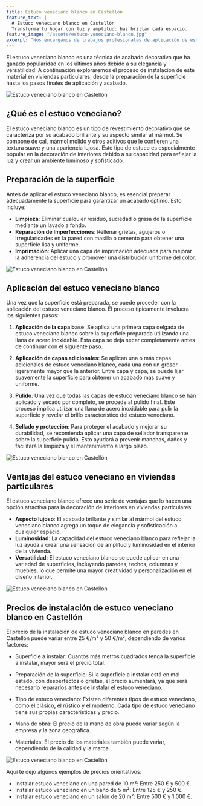 ```yaml
---
title: Estuco veneciano blanco en Castellón
feature_text: |
  # Estuco veneciano blanco en Castellón
  Transforma tu hogar con luz y amplitud: haz brillar cada espacio.
feature_image: "/assets/estuco-veneciano-blanco.jpg"
excerpt: "Nos encargamos de trabajos profesionales de aplicación de estuco veneciano blanco en Castellón de la Plana y provincia."
---
```


El estuco veneciano blanco es una técnica de acabado decorativo que ha ganado popularidad en los últimos años debido a su elegancia y versatilidad. A continuación exploraremos el proceso de instalación de este material en viviendas particulares, desde la preparación de la superficie hasta los pasos finales de aplicación y acabado.

<img src="/assets/estuco veneciano blanco en castellon 1.jpeg" alt="Estuco veneciano blanco en Castellón" class="center">


## ¿Qué es el estuco veneciano?

El estuco veneciano blanco es un tipo de revestimiento decorativo que se caracteriza por su acabado brillante y su aspecto similar al mármol. Se compone de cal, mármol molido y otros aditivos que le confieren una textura suave y una apariencia lujosa. Este tipo de estuco es especialmente popular en la decoración de interiores debido a su capacidad para reflejar la luz y crear un ambiente luminoso y sofisticado.

## Preparación de la superficie

Antes de aplicar el estuco veneciano blanco, es esencial preparar adecuadamente la superficie para garantizar un acabado óptimo. Esto incluye:

- **Limpieza**: Eliminar cualquier residuo, suciedad o grasa de la superficie mediante un lavado a fondo.
- **Reparación de Imperfecciones**: Rellenar grietas, agujeros o irregularidades en la pared con masilla o cemento para obtener una superficie lisa y uniforme.
- **Imprimación**: Aplicar una capa de imprimación adecuada para mejorar la adherencia del estuco y promover una distribución uniforme del color.

<img src="/assets/estuco veneciano blanco en castellon 2.jpeg" alt="Estuco veneciano blanco en Castellón" class="center">


## Aplicación del estuco veneciano blanco

Una vez que la superficie está preparada, se puede proceder con la aplicación del estuco veneciano blanco. El proceso típicamente involucra los siguientes pasos:

1. **Aplicación de la capa base**: Se aplica una primera capa delgada de estuco veneciano blanco sobre la superficie preparada utilizando una llana de acero inoxidable. Esta capa se deja secar completamente antes de continuar con el siguiente paso.

2. **Aplicación de capas adicionales**: Se aplican una o más capas adicionales de estuco veneciano blanco, cada una con un grosor ligeramente mayor que la anterior. Entre capa y capa, se puede lijar suavemente la superficie para obtener un acabado más suave y uniforme.

3. **Pulido**: Una vez que todas las capas de estuco veneciano blanco se han aplicado y secado por completo, se procede al pulido final. Este proceso implica utilizar una llana de acero inoxidable para pulir la superficie y revelar el brillo característico del estuco veneciano.

4. **Sellado y protección**: Para proteger el acabado y mejorar su durabilidad, se recomienda aplicar una capa de sellador transparente sobre la superficie pulida. Esto ayudará a prevenir manchas, daños y facilitará la limpieza y el mantenimiento a largo plazo.

<img src="/assets/estuco veneciano blanco en castellon 3.jpeg" alt="Estuco veneciano blanco en Castellón" class="center">


## Ventajas del estuco veneciano en viviendas particulares

El estuco veneciano blanco ofrece una serie de ventajas que lo hacen una opción atractiva para la decoración de interiores en viviendas particulares:

- **Aspecto lujoso**: El acabado brillante y similar al mármol del estuco veneciano blanco agrega un toque de elegancia y sofisticación a cualquier espacio.
- **Luminosidad**: La capacidad del estuco veneciano blanco para reflejar la luz ayuda a crear una sensación de amplitud y luminosidad en el interior de la vivienda.
- **Versatilidad**: El estuco veneciano blanco se puede aplicar en una variedad de superficies, incluyendo paredes, techos, columnas y muebles, lo que permite una mayor creatividad y personalización en el diseño interior.

<img src="/assets/estuco veneciano blanco en castellon 4.jpeg" alt="Estuco veneciano blanco en Castellón" class="center">

## Precios de instalación de estuco veneciano blanco en Castellón

El precio de la instalación de estuco veneciano blanco en paredes en Castellón puede variar entre 25 €/m² y 50 €/m², dependiendo de varios factores:

- Superficie a instalar: Cuantos más metros cuadrados tenga la superficie a instalar, mayor será el precio total.

- Preparación de la superficie: Si la superficie a instalar está en mal estado, con desperfectos o grietas, el precio aumentará, ya que será necesario repararlos antes de instalar el estuco veneciano.

- Tipo de estuco veneciano: Existen diferentes tipos de estuco veneciano, como el clásico, el rústico y el moderno. Cada tipo de estuco veneciano tiene sus propias características y precio.

- Mano de obra: El precio de la mano de obra puede variar según la empresa y la zona geográfica.

- Materiales: El precio de los materiales también puede variar, dependiendo de la calidad y la marca.

<img src="/assets/estuco veneciano blanco en castellon 5.jpeg" alt="Estuco veneciano blanco en Castellón" class="center">


Aquí te dejo algunos ejemplos de precios orientativos:

- Instalar estuco veneciano en una pared de 10 m²: Entre 250 € y 500 €.
- Instalar estuco veneciano en un baño de 5 m²: Entre 125 € y 250 €.
- Instalar estuco veneciano en un salón de 20 m²: Entre 500 € y 1.000 €.





